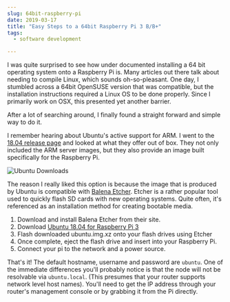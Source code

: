 ```yaml
---
slug: 64bit-raspberry-pi
date: 2019-03-17
title: "Easy Steps to a 64bit Raspberry Pi 3 B/B+"
tags:
  - software development

---
```


I was quite surprised to see how under documented installing a 64 bit operating system onto a Raspberry Pi is.
Many articles out there talk about needing to compile Linux, which sounds oh-so-pleasant.
One day, I stumbled across a 64bit OpenSUSE version that was compatible, but the installation instructions required a Linux OS to be done properly.
Since I primarily work on OSX, this presented yet another barrier.

After a lot of searching around, I finally found a straight forward and simple way to do it.
<!--more-->
I remember hearing about Ubuntu's active support for ARM.
I went to the [18.04 release page](http://cdimage.ubuntu.com/ubuntu/releases/bionic/release/) and looked at what they offer out of box.
They not only included the ARM server images, but they also provide an image built specifically for the Raspberry Pi.

![Ubuntu Downloads](/statics/img/ubuntu-downloads.png) 

The reason I really liked this option is because the image that is produced by Ubuntu is compatible with [Balena Etcher](https://www.balena.io/etcher/).
Etcher is a rather popular tool used to quickly flash SD cards with new operating systems.
Quite often, it's referenced as an installation method for creating bootable media.

1. Download and install Balena Etcher from their site.
1. Download [Ubuntu 18.04 for Raspberry Pi 3](http://cdimage.ubuntu.com/ubuntu/releases/bionic/release/ubuntu-18.04.2-preinstalled-server-arm64+raspi3.img.xz)
1. Flash downloaded ubuntu.img.xz onto your flash drives using Etcher
1. Once complete, eject the flash drive and insert into your Raspberry Pi.
1. Connect your pi to the network and a power source. 

That's it!
The default hostname, username and password are `ubuntu`.
One of the immediate differences you'll probably notice is that the node will not be resolvable via `ubuntu.local`.
(This presumes that your router supports network level host names).
You'll need to get the IP address through your router's management console or by grabbing it from the Pi directly.
